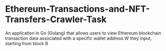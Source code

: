 # Ethereum-Transactions-and-NFT-Transfers-Crawler-Task
An application in Go (Golang) that allows users to view Ethereum blockchain transaction data associated with a specific wallet address W they input, starting from block B
